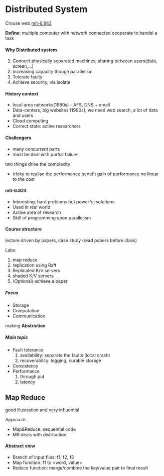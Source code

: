 # Distributed System

Crouse web [mit-6.842](https://pdos.csail.mit.edu/6.824/)

**Define**: multiple computer with network connected cooperate to handel a task

#### Why Distributed system

1. Connect physically separated machines, sharing between users(data, screen,...)
2. Increasing capacity though parallelism
3. Tolerate faults
4. Achieve security, via isolate

#### History context

- local area networks(1980s) - AFS, DNS + email
- Data-centers, big websites (1990s), we need web search, a lot of data and users
- Cloud computing 
- Correct state: active researchers

#### Challengers

- many concurrent parts
- must be deal with partial failure

two things drive the complexity

- tricky to realise the performance benefit
    gain of performance no linear to the cost

#### mit-6.824

- Interesting: hard problems but powerful solutions
- Used in real world
- Active area of research
- Skill of programming upon parallelism

#### Course structure

lecture driven by papers, case study (read papers before class)

Labs:

1. map reduce
2. replication using Raft
3. Replicated K/V servers 
4. shaded K/V servers
5. (Optional) achieve a paper

##### Focus

- Storage
- Computation
- Communication

making **Abstriction**

##### Main topic

- Fault tolerance
    1. availability: separate the faults (local crash)
    2. recoverability: logging, curable storage
- Consistency
- Performance
    1. through put
    2. latency

## Map Reduce

good illustration and very influential

Approach
- Map&Reduce: sequential code
- MR deals with distribution 

#### Abstract view

- Branch of input files: f1, f2, f3
- Map function: f1 to <word, value> 
- Reduce function: merge/combine the key/value pair to final result
